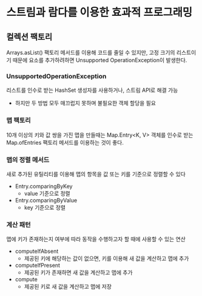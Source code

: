 # 스트림과 람다를 이용한 효과적 프로그래밍
## 컬렉션 팩토리

Arrays.asList() 팩토리 메서드를 이용해 코드를 줄일 수 있지만, 고정 크기의 리스트이기 때문에 요소를 추가하려하면 Unsupported OperationException이 발생한다.
### UnsupportedOperationException
리스트를 인수로 받는 HashSet 생성자를 사용하거나, 스트림 API로 해결 가능
+ 하지만 두 방법 모두 매끄럽지 못하며 불필요한 객체 할당을 필요

### 맵 팩토리
10개 이상의 키와 값 쌍을 가진 맵을 만들때는 Map.Entry<K, V> 객체를 인수로 받는 Map.ofEntries 팩토리 메서드를 이용하는 것이 좋다.

### 맵의 정렬 메서드
새로 추가된 유틸리티를 이용해 맵의 항목을 값 또는 키를 기준으로 정렬할 수 있다
+ Entry.comparingByKey
    + value 기준으로 정렬
+ Entry.comparingByValue
    + key 기준으로 정렬

### 계산 패턴
맵에 키가 존재하는지 여부에 따라 동작을 수행하고자 할 때에 사용할 수 있는 연산

+ computeIfAbsent
    + 제공된 키에 해당하는 값이 없으면, 키를 이용해 새 값을 계산하고 맵에 추가
+ computeIfPresent 
    + 제공된 키가 존재하면 새 값을 계산하고 맵에 추가
+ compute
    + 제공된 키로 새 값을 계산하고 맵에 저장
